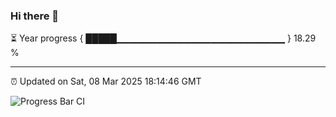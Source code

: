 ### Hi there 👋

⏳ Year progress { █████▁▁▁▁▁▁▁▁▁▁▁▁▁▁▁▁▁▁▁▁▁▁▁▁▁ } 18.29 %

---

⏰ Updated on Sat, 08 Mar 2025 18:14:46 GMT

![Progress Bar CI](https://github.com/liununu/liununu/workflows/Progress%20Bar%20CI/badge.svg)
